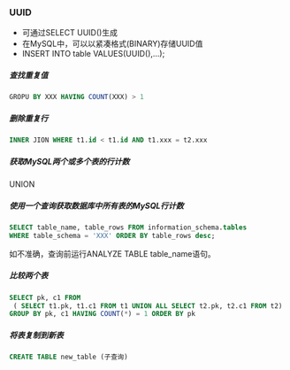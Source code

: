 ### UUID
* 可通过SELECT UUID()生成
* 在MySQL中，可以以紧凑格式(BINARY)存储UUID值
* INSERT INTO table VALUES(UUID(),...);
##### 查找重复值 
```sql
GROPU BY XXX HAVING COUNT(XXX) > 1  
```
##### 删除重复行
```sql
INNER JION WHERE t1.id < t1.id AND t1.xxx = t2.xxx
```
##### 获取MySQL两个或多个表的行计数
UNION  
##### 使用一个查询获取数据库中所有表的MySQL行计数  
```sql
SELECT table_name, table_rows FROM information_schema.tables
WHERE table_schema = 'XXX' ORDER BY table_rows desc;
```
如不准确，查询前运行ANALYZE TABLE table_name语句。  
##### 比较两个表
```sql
SELECT pk, c1 FROM
 ( SELECT t1.pk, t1.c1 FROM t1 UNION ALL SELECT t2.pk, t2.c1 FROM t2)  t
GROUP BY pk, c1 HAVING COUNT(*) = 1 ORDER BY pk
```
##### 将表复制到新表
```sql
CREATE TABLE new_table (子查询)
```


